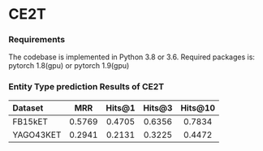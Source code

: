 # CE2T

### Requirements
The codebase is implemented in Python 3.8 or 3.6. Required packages is:
    pytorch    1.8(gpu) or pytorch 1.9(gpu)
    
### Entity Type prediction Results of CE2T 
Dataset | MRR | Hits@1 | Hits@3 | Hits@10
:--- | :---: | :---: | :---: | :---:
FB15kET | 0.5769 | 0.4705 | 0.6356 | 0.7834
YAGO43KET | 0.2941 | 0.2131 | 0.3225 | 0.4472

